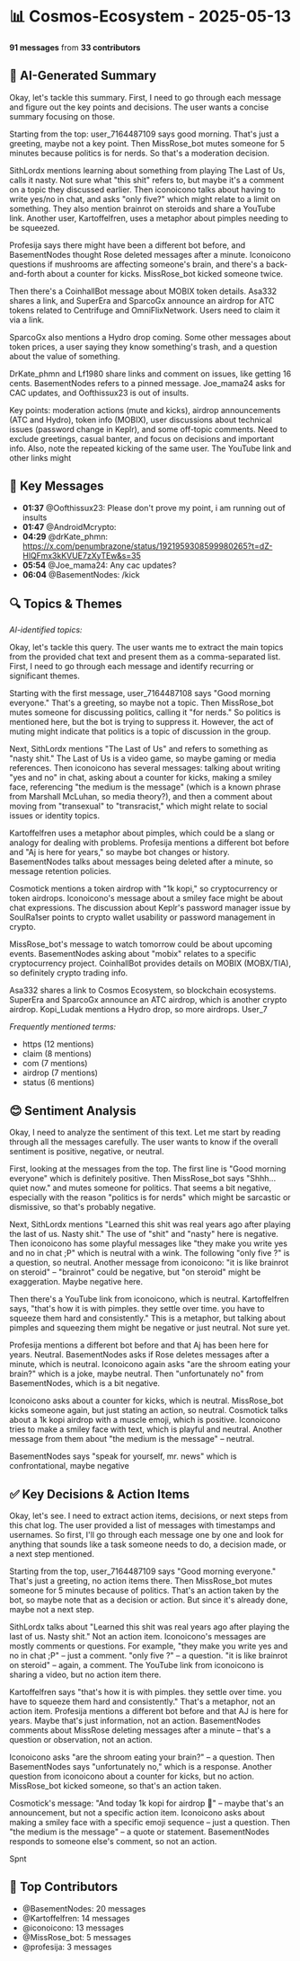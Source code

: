 # 📊 Cosmos-Ecosystem - 2025-05-13
**91 messages** from **33 contributors**

## 📝 AI-Generated Summary
<think>
Okay, let's tackle this summary. First, I need to go through each message and figure out the key points and decisions. The user wants a concise summary focusing on those.

Starting from the top: user_7164487109 says good morning. That's just a greeting, maybe not a key point. Then MissRose_bot mutes someone for 5 minutes because politics is for nerds. So that's a moderation decision. 

SithLordx mentions learning about something from playing The Last of Us, calls it nasty. Not sure what "this shit" refers to, but maybe it's a comment on a topic they discussed earlier. Then iconoicono talks about having to write yes/no in chat, and asks "only five?" which might relate to a limit on something. They also mention brainrot on steroids and share a YouTube link. Another user, Kartoffelfren, uses a metaphor about pimples needing to be squeezed. 

Profesija says there might have been a different bot before, and BasementNodes thought Rose deleted messages after a minute. Iconoicono questions if mushrooms are affecting someone's brain, and there's a back-and-forth about a counter for kicks. MissRose_bot kicked someone twice. 

Then there's a CoinhallBot message about MOBIX token details. Asa332 shares a link, and SuperEra and SparcoGx announce an airdrop for ATC tokens related to Centrifuge and OmniFlixNetwork. Users need to claim it via a link. 

SparcoGx also mentions a Hydro drop coming. Some other messages about token prices, a user saying they know something's trash, and a question about the value of something. 

DrKate_phmn and Lf1980 share links and comment on issues, like getting 16 cents. BasementNodes refers to a pinned message. Joe_mama24 asks for CAC updates, and Oofthissux23 is out of insults. 

Key points: moderation actions (mute and kicks), airdrop announcements (ATC and Hydro), token info (MOBIX), user discussions about technical issues (password change in Keplr), and some off-topic comments. Need to exclude greetings, casual banter, and focus on decisions and important info. Also, note the repeated kicking of the same user. The YouTube link and other links might

## 💬 Key Messages
- **01:37** @Oofthissux23: Please don't prove my point, i am running out of insults
- **01:47** @AndroidMcrypto: 
- **04:29** @drKate_phmn: https://x.com/penumbrazone/status/1921959308599980265?t=dZ-HlQFmx3kKVUE7zXyTEw&s=35
- **05:54** @Joe_mama24: Any cac updates?
- **06:04** @BasementNodes: /kick

## 🔍 Topics & Themes
*AI-identified topics:*
> <think>
Okay, let's tackle this query. The user wants me to extract the main topics from the provided chat text and present them as a comma-separated list. First, I need to go through each message and identify recurring or significant themes.

Starting with the first message, user_7164487108 says "Good morning everyone." That's a greeting, so maybe not a topic. Then MissRose_bot mutes someone for discussing politics, calling it "for nerds." So politics is mentioned here, but the bot is trying to suppress it. However, the act of muting might indicate that politics is a topic of discussion in the group.

Next, SithLordx mentions "The Last of Us" and refers to something as "nasty shit." The Last of Us is a video game, so maybe gaming or media references. Then iconoicono has several messages: talking about writing "yes and no" in chat, asking about a counter for kicks, making a smiley face, referencing "the medium is the message" (which is a known phrase from Marshall McLuhan, so media theory?), and then a comment about moving from "transexual" to "transracist," which might relate to social issues or identity topics.

Kartoffelfren uses a metaphor about pimples, which could be a slang or analogy for dealing with problems. Profesija mentions a different bot before and "Aj is here for years," so maybe bot changes or history. BasementNodes talks about messages being deleted after a minute, so message retention policies. 

Cosmotick mentions a token airdrop with "1k kopi," so cryptocurrency or token airdrops. Iconoicono's message about a smiley face might be about chat expressions. The discussion about Keplr's password manager issue by SoulRa1ser points to crypto wallet usability or password management in crypto. 

MissRose_bot's message to watch tomorrow could be about upcoming events. BasementNodes asking about "mobix" relates to a specific cryptocurrency project. CoinhallBot provides details on MOBIX (MOBX/TIA), so definitely crypto trading info. 

Asa332 shares a link to Cosmos Ecosystem, so blockchain ecosystems. SuperEra and SparcoGx announce an ATC airdrop, which is another crypto airdrop. Kopi_Ludak mentions a Hydro drop, so more airdrops. User_7

*Frequently mentioned terms:*
- https (12 mentions)
- claim (8 mentions)
- com (7 mentions)
- airdrop (7 mentions)
- status (6 mentions)

## 😊 Sentiment Analysis
<think>
Okay, I need to analyze the sentiment of this text. Let me start by reading through all the messages carefully. The user wants to know if the overall sentiment is positive, negative, or neutral. 

First, looking at the messages from the top. The first line is "Good morning everyone" which is definitely positive. Then MissRose_bot says "Shhh... quiet now." and mutes someone for politics. That seems a bit negative, especially with the reason "politics is for nerds" which might be sarcastic or dismissive, so that's probably negative.

Next, SithLordx mentions "Learned this shit was real years ago after playing the last of us. Nasty shit." The use of "shit" and "nasty" here is negative. Then iconoicono has some playful messages like "they make you write yes and no in chat ;P" which is neutral with a wink. The following "only five ?" is a question, so neutral. Another message from iconoicono: "it is like brainrot on steroid" – "brainrot" could be negative, but "on steroid" might be exaggeration. Maybe negative here.

Then there's a YouTube link from iconoicono, which is neutral. Kartoffelfren says, "that's how it is with pimples. they settle over time. you have to squeeze them hard and consistently." This is a metaphor, but talking about pimples and squeezing them might be negative or just neutral. Not sure yet. 

Profesija mentions a different bot before and that Aj has been here for years. Neutral. BasementNodes asks if Rose deletes messages after a minute, which is neutral. Iconoicono again asks "are the shroom eating your brain?" which is a joke, maybe neutral. Then "unfortunately no" from BasementNodes, which is a bit negative. 

Iconoicono asks about a counter for kicks, which is neutral. MissRose_bot kicks someone again, but just stating an action, so neutral. Cosmotick talks about a 1k kopi airdrop with a muscle emoji, which is positive. Iconoicono tries to make a smiley face with text, which is playful and neutral. Another message from them about "the medium is the message" – neutral. 

BasementNodes says "speak for yourself, mr. news" which is confrontational, maybe negative

## ✅ Key Decisions & Action Items
<think>
Okay, let's see. I need to extract action items, decisions, or next steps from this chat log. The user provided a list of messages with timestamps and usernames. So first, I'll go through each message one by one and look for anything that sounds like a task someone needs to do, a decision made, or a next step mentioned.

Starting from the top, user_7164487109 says "Good morning everyone." That's just a greeting, no action items there. Then MissRose_bot mutes someone for 5 minutes because of politics. That's an action taken by the bot, so maybe note that as a decision or action. But since it's already done, maybe not a next step. 

SithLordx talks about "Learned this shit was real years ago after playing the last of us. Nasty shit." Not an action item. Iconoicono's messages are mostly comments or questions. For example, "they make you write yes and no in chat ;P" – just a comment. "only five ?" – a question. "it is like brainrot on steroid" – again, a comment. The YouTube link from iconoicono is sharing a video, but no action item there.

Kartoffelfren says "that's how it is with pimples. they settle over time. you have to squeeze them hard and consistently." That's a metaphor, not an action item. Profesija mentions a different bot before and that AJ is here for years. Maybe that's just information, not an action. BasementNodes comments about MissRose deleting messages after a minute – that's a question or observation, not an action.

Iconoicono asks "are the shroom eating your brain?" – a question. Then BasementNodes says "unfortunately no," which is a response. Another question from iconoicono about a counter for kicks, but no action. MissRose_bot kicked someone, so that's an action taken. 

Cosmotick's message: "And today 1k kopi for airdrop 💪" – maybe that's an announcement, but not a specific action item. Iconoicono asks about making a smiley face with a specific emoji sequence – just a question. Then "the medium is the message" – a quote or statement. BasementNodes responds to someone else's comment, so not an action.

Spnt

## 👥 Top Contributors
- @BasementNodes: 20 messages
- @Kartoffelfren: 14 messages
- @iconoicono: 13 messages
- @MissRose_bot: 5 messages
- @profesija: 3 messages